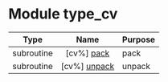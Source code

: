 # Module type_cv

| Type | Name | Purpose |
| :--: | :--: | :---------- |
| subroutine | [cv%] [pack](https://github.com/JCSDA/saber/src/bump/type_cv.F90#L30) | pack |
| subroutine | [cv%] [unpack](https://github.com/JCSDA/saber/src/bump/type_cv.F90#L58) | unpack |
